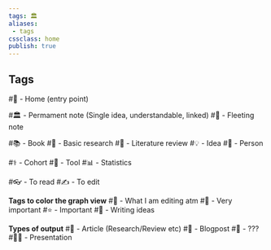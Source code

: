 ```yaml
---
tags: 🏛
aliases:
 - tags
cssclass: home
publish: true
---
```

## Tags
#🏡 - Home (entry point)

#🏛 - Permament note (Single idea, understandable, linked)
#💨 - Fleeting note

#📚 - Book
#🔬 - Basic research
#🚀 - Literature review
#💡 - Idea
#🧍 - Person

#⚕️ - Cohort
#📱 - Tool
#📊 - Statistics

#👓 - To read
#✍️ - To edit

**Tags to color the  graph view**
#🔖 - What I am editing atm
#🌟 - Very important
#⭐️ - Important
#📒 - Writing ideas

**Types of output**
#📕 - Article (Research/Review etc)
#📗 - Blogpost
#📘 - ???
#🧑‍🏫 - Presentation